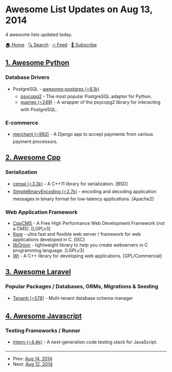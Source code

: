 # Awesome List Updates on Aug 13, 2014

4 awesome lists updated today.

[🏠 Home](/README.md) · [🔍 Search](https://www.trackawesomelist.com/search/) · [🔥 Feed](https://www.trackawesomelist.com/rss.xml) · [📮 Subscribe](https://trackawesomelist.us17.list-manage.com/subscribe?u=d2f0117aa829c83a63ec63c2f&id=36a103854c)



## [1. Awesome Python](/content/vinta/awesome-python/README.md)

### Database Drivers

*   PostgreSQL - [awesome-postgres (⭐8.1k)](https://github.com/dhamaniasad/awesome-postgres)
    *   [psycopg2](http://initd.org/psycopg/) - The most popular PostgreSQL adapter for Python.
    *   [queries (⭐249)](https://github.com/gmr/queries) - A wrapper of the psycopg2 library for interacting with PostgreSQL.

### E-commerce

*   [merchant (⭐992)](https://github.com/agiliq/merchant) - A Django app to accept payments from various payment processors.

## [2. Awesome Cpp](/content/fffaraz/awesome-cpp/README.md)

### Serialization

*   [cereal (⭐3.3k)](https://github.com/USCiLab/cereal) - A C++11 library for serialization. \[BSD]
*   [SimpleBinaryEncoding (⭐2.7k)](https://github.com/real-logic/simple-binary-encoding) - encoding and decoding application messages in binary format for low-latency applications. \[Apache2]

### Web Application Framework

*   [CppCMS](http://cppcms.com/) - A Free High Performance Web Development Framework (not a CMS). \[LGPLv3]
*   [Kore](https://kore.io/) - ultra fast and flexible web server / framework for web applications developed in C. \[ISC]
*   [libOnion](http://www.coralbits.com/libonion/) - lightweight library to help you create webservers in C programming language. \[LGPLv3]
*   [Wt](http://www.webtoolkit.eu/wt) - A C++ library for developing web applications. \[GPL/Commercial]

## [3. Awesome Laravel](/content/chiraggude/awesome-laravel/README.md)

### Popular Packages / Databases, ORMs, Migrations & Seeding

*   [Tenanti (⭐578)](https://github.com/orchestral/tenanti) - Multi-tenant database schema manager

## [4. Awesome Javascript](/content/sorrycc/awesome-javascript/README.md)

### Testing Frameworks / Runner

*   [intern (⭐4.4k)](https://github.com/theintern/intern) - A next-generation code testing stack for JavaScript.

---

- Prev: [Aug 14, 2014](/content/2014/08/14/README.md)
- Next: [Aug 12, 2014](/content/2014/08/12/README.md)
